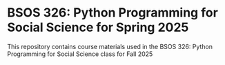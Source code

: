 # BSOS 326: Python Programming for Social Science for Spring 2025

This repository contains course materials used in the BSOS 326: Python Programming for Social Science class for Fall 2025


